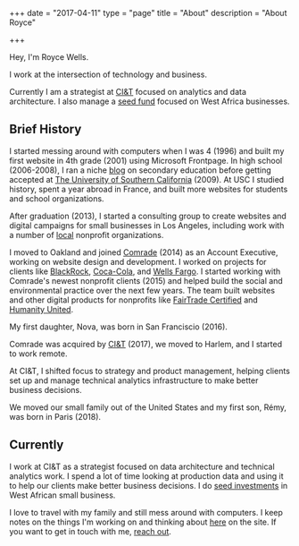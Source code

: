 
+++
date = "2017-04-11"
type = "page"
title = "About"
description = "About Royce"

+++

Hey, I'm Royce Wells. 

I work at the intersection of technology and business. 

Currently I am a strategist at [CI&T](https://ciandt.com) focused on analytics and data architecture. I also manage a [seed fund](https://investinginafrica.substack.com/) focused on West Africa businesses.

<!--more-->

## Brief History

I started messing around with computers when I was 4 (1996) and built my first website in 4th grade (2001) using Microsoft Frontpage. In high school (2006-2008), I ran a niche [blog](http://wellsoneducation.wordpress.com) on secondary education before getting accepted at [The University of Southern California](https://usc.edu) (2009). At USC I studied history, spent a year abroad in France, and built more websites for students and school organizations. 

After graduation (2013), I started a consulting group to create websites and digital campaigns for small businesses in Los Angeles, including work with a number of [local](http://wisereaderstoleaders.org/) nonprofit organizations. 

I moved to Oakland and joined [Comrade](http://comradeagency.com) (2014) as an Account Executive, working on website design and development. I worked on projects for clients like [BlackRock](https://blackrock.com), [Coca-Cola](https://us.coca-cola.com/), and [Wells Fargo](https://www.wellsfargo.com/). I started working with Comrade's newest nonprofit clients (2015) and helped build the social and environmental practice over the next few years. The team built websites and other digital products for nonprofits like [FairTrade Certified](https://fairtradecertified.org) and [Humanity United](https://humanityunited.org). 

My first daughter, Nova, was born in San Franciscio (2016). 

Comrade was acquired by [CI&T](https://us.ciandt.com) (2017), we moved to Harlem, and I started to work remote.

At CI&T, I shifted focus to strategy and product management, helping clients set up and manage technical analytics infrastructure to make better business decisions.

We moved our small family out of the United States and my first son, Rémy, was born in Paris (2018).

## Currently

I work at CI&T as a strategist focused on data architecture and technical analytics work. I spend a lot of time looking at production data and using it to help our clients make better business decisions. I do [seed investments](https://investinginafrica.substack.com/) in West African small business.

I love to travel with my family and still mess around with computers. I keep notes on the things I'm working on and thinking about [here](/writing/) on the site. If you want to get in touch with me, [reach out](/contact/). 
